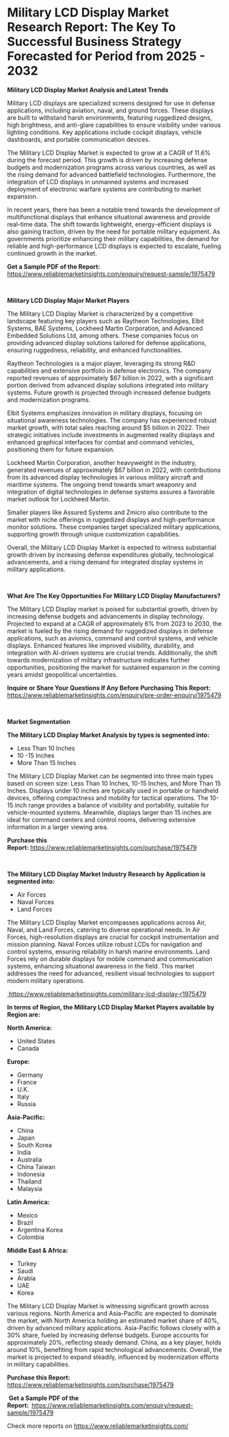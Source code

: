 <p><h1>Military LCD Display Market Research Report: The Key To Successful Business Strategy Forecasted for Period from 2025 - 2032</h1></p><p><strong>Military LCD Display Market Analysis and Latest Trends</strong></p>
<p><p>Military LCD displays are specialized screens designed for use in defense applications, including aviation, naval, and ground forces. These displays are built to withstand harsh environments, featuring ruggedized designs, high brightness, and anti-glare capabilities to ensure visibility under various lighting conditions. Key applications include cockpit displays, vehicle dashboards, and portable communication devices.</p><p>The Military LCD Display Market is expected to grow at a CAGR of 11.6% during the forecast period. This growth is driven by increasing defense budgets and modernization programs across various countries, as well as the rising demand for advanced battlefield technologies. Furthermore, the integration of LCD displays in unmanned systems and increased deployment of electronic warfare systems are contributing to market expansion. </p><p>In recent years, there has been a notable trend towards the development of multifunctional displays that enhance situational awareness and provide real-time data. The shift towards lightweight, energy-efficient displays is also gaining traction, driven by the need for portable military equipment. As governments prioritize enhancing their military capabilities, the demand for reliable and high-performance LCD displays is expected to escalate, fueling continued growth in the market.</p></p>
<p><strong>Get a Sample PDF of the Report:&nbsp;</strong> <a href="https://www.reliablemarketinsights.com/enquiry/request-sample/1975479?utm_campaign=2013&utm_medium=2&utm_source=Github&utm_content=ia&utm_term=11022025&utm_id=military-lcd-display">https://www.reliablemarketinsights.com/enquiry/request-sample/1975479</a></p>
<p>&nbsp;</p>
<p><strong>Military LCD Display Major Market Players</strong></p>
<p><p>The Military LCD Display Market is characterized by a competitive landscape featuring key players such as Raytheon Technologies, Elbit Systems, BAE Systems, Lockheed Martin Corporation, and Advanced Embedded Solutions Ltd, among others. These companies focus on providing advanced display solutions tailored for defense applications, ensuring ruggedness, reliability, and enhanced functionalities.</p><p>Raytheon Technologies is a major player, leveraging its strong R&D capabilities and extensive portfolio in defense electronics. The company reported revenues of approximately $67 billion in 2022, with a significant portion derived from advanced display solutions integrated into military systems. Future growth is projected through increased defense budgets and modernization programs.</p><p>Elbit Systems emphasizes innovation in military displays, focusing on situational awareness technologies. The company has experienced robust market growth, with total sales reaching around $5 billion in 2022. Their strategic initiatives include investments in augmented reality displays and enhanced graphical interfaces for combat and command vehicles, positioning them for future expansion.</p><p>Lockheed Martin Corporation, another heavyweight in the industry, generated revenues of approximately $67 billion in 2022, with contributions from its advanced display technologies in various military aircraft and maritime systems. The ongoing trend towards smart weaponry and integration of digital technologies in defense systems assures a favorable market outlook for Lockheed Martin.</p><p>Smaller players like Assured Systems and Zmicro also contribute to the market with niche offerings in ruggedized displays and high-performance monitor solutions. These companies target specialized military applications, supporting growth through unique customization capabilities.</p><p>Overall, the Military LCD Display Market is expected to witness substantial growth driven by increasing defense expenditures globally, technological advancements, and a rising demand for integrated display systems in military applications.</p></p>
<p>&nbsp;</p>
<p><strong>What Are The Key Opportunities For Military LCD Display Manufacturers?</strong></p>
<p><p>The Military LCD Display market is poised for substantial growth, driven by increasing defense budgets and advancements in display technology. Projected to expand at a CAGR of approximately 6% from 2023 to 2030, the market is fueled by the rising demand for ruggedized displays in defense applications, such as avionics, command and control systems, and vehicle displays. Enhanced features like improved visibility, durability, and integration with AI-driven systems are crucial trends. Additionally, the shift towards modernization of military infrastructure indicates further opportunities, positioning the market for sustained expansion in the coming years amidst geopolitical uncertainties.</p></p>
<p><strong>Inquire or Share Your Questions If Any Before Purchasing This Report:</strong> <a href="https://www.reliablemarketinsights.com/enquiry/pre-order-enquiry/1975479?utm_campaign=2013&utm_medium=2&utm_source=Github&utm_content=ia&utm_term=11022025&utm_id=military-lcd-display">https://www.reliablemarketinsights.com/enquiry/pre-order-enquiry/1975479</a></p>
<p>&nbsp;</p>
<p><strong>Market Segmentation</strong></p>
<p><strong>The Military LCD Display Market Analysis by types is segmented into:</strong></p>
<p><ul><li>Less Than 10 Inches</li><li>10 -15 Inches</li><li>More Than 15 Inches</li></ul></p>
<p><p>The Military LCD Display Market can be segmented into three main types based on screen size: Less Than 10 Inches, 10-15 Inches, and More Than 15 Inches. Displays under 10 inches are typically used in portable or handheld devices, offering compactness and mobility for tactical operations. The 10-15 inch range provides a balance of visibility and portability, suitable for vehicle-mounted systems. Meanwhile, displays larger than 15 inches are ideal for command centers and control rooms, delivering extensive information in a larger viewing area.</p></p>
<p><strong>Purchase this Report:&nbsp;</strong><a href="https://www.reliablemarketinsights.com/purchase/1975479?utm_campaign=2013&utm_medium=2&utm_source=Github&utm_content=ia&utm_term=11022025&utm_id=military-lcd-display">https://www.reliablemarketinsights.com/purchase/1975479</a></p>
<p>&nbsp;</p>
<p><strong>The Military LCD Display Market Industry Research by Application is segmented into:</strong></p>
<p><ul><li>Air Forces</li><li>Naval Forces</li><li>Land Forces</li></ul></p>
<p><p>The Military LCD Display Market encompasses applications across Air, Naval, and Land Forces, catering to diverse operational needs. In Air Forces, high-resolution displays are crucial for cockpit instrumentation and mission planning. Naval Forces utilize robust LCDs for navigation and control systems, ensuring reliability in harsh marine environments. Land Forces rely on durable displays for mobile command and communication systems, enhancing situational awareness in the field. This market addresses the need for advanced, resilient visual technologies to support modern military operations.</p></p>
<p><a href="https://www.reliablemarketinsights.com/military-lcd-display-r1975479?utm_campaign=2013&utm_medium=2&utm_source=Github&utm_content=ia&utm_term=11022025&utm_id=military-lcd-display">&nbsp;https://www.reliablemarketinsights.com/military-lcd-display-r1975479</a></p>
<p><strong>In terms of Region, the Military LCD Display Market Players available by Region are:</strong></p>
<p>
    <p> <strong> North America: </strong>
        <ul>
            <li>United States</li>
            <li>Canada</li>
        </ul>
        </p> 
    <p> <strong> Europe: </strong>
        <ul>
            <li>Germany</li>
            <li>France</li>
            <li>U.K.</li>
            <li>Italy</li>
            <li>Russia</li>
        </ul>
        </p> 
    <p> <strong> Asia-Pacific: </strong>
        <ul>
            <li>China</li>
            <li>Japan</li>
            <li>South Korea</li>
            <li>India</li>
            <li>Australia</li>
            <li>China Taiwan</li>
            <li>Indonesia</li>
            <li>Thailand</li>
            <li>Malaysia</li>
        </ul>
        </p> 
    <p> <strong> Latin America: </strong>
        <ul>
            <li>Mexico</li>
            <li>Brazil</li>
            <li>Argentina Korea</li>
            <li>Colombia</li>
        </ul>
        </p> 
    <p> <strong> Middle East & Africa: </strong>
        <ul>
            <li>Turkey</li>
            <li>Saudi</li>
            <li>Arabia</li>
            <li>UAE</li>
            <li>Korea</li>
        </ul>
    </p>
    </p>
<p><p>The Military LCD Display Market is witnessing significant growth across various regions. North America and Asia-Pacific are expected to dominate the market, with North America holding an estimated market share of 40%, driven by advanced military applications. Asia-Pacific follows closely with a 30% share, fueled by increasing defense budgets. Europe accounts for approximately 20%, reflecting steady demand. China, as a key player, holds around 10%, benefiting from rapid technological advancements. Overall, the market is projected to expand steadily, influenced by modernization efforts in military capabilities.</p></p>
<p><strong>Purchase this Report: </strong><a href="https://www.reliablemarketinsights.com/purchase/1975479?utm_campaign=2013&utm_medium=2&utm_source=Github&utm_content=ia&utm_term=11022025&utm_id=military-lcd-display">https://www.reliablemarketinsights.com/purchase/1975479</a></p>
<p>&nbsp;<strong>Get a Sample PDF of the Report:&nbsp;&nbsp;</strong><a href="https://www.reliablemarketinsights.com/enquiry/request-sample/1975479?utm_campaign=2013&utm_medium=2&utm_source=Github&utm_content=ia&utm_term=11022025&utm_id=military-lcd-display">https://www.reliablemarketinsights.com/enquiry/request-sample/1975479</a></p>
<p><strong></strong></p>
<p>Check more reports on <a href="https://www.reliablemarketinsights.com/?utm_campaign=2013&utm_medium=2&utm_source=Github&utm_content=ia&utm_term=11022025&utm_id=military-lcd-display">https://www.reliablemarketinsights.com/</a></p>
